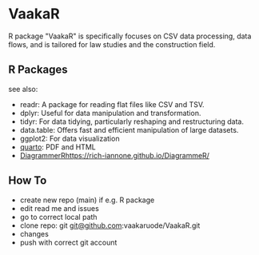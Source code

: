 # VaakaR
R package "VaakaR" is specifically focuses on CSV data processing, data flows, and is tailored for law studies and the construction field.


## R Packages

see also:

- readr: A package for reading flat files like CSV and TSV.
- dplyr: Useful for data manipulation and transformation.
- tidyr: For data tidying, particularly reshaping and restructuring data.
- data.table: Offers fast and efficient manipulation of large datasets.
- ggplot2: For data visualization
- [quarto](https://quarto.org/docs/computations/r.html): PDF and HTML
- [DiagrammerR](https://rich-iannone.github.io/DiagrammeR/)https://rich-iannone.github.io/DiagrammeR/

## How To

- create new repo (main) if e.g. R package
- edit read me and issues
- go to correct local path
- clone repo: git git@github.com:vaakaruode/VaakaR.git
- changes
- push with correct git account
